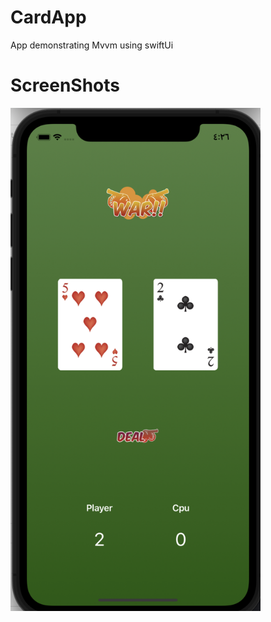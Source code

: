 # CardApp
App demonstrating  Mvvm using swiftUi
# ScreenShots

<p float="left">
  <img src="/screenShot/screen1.png" width="400" />
</p>
